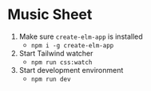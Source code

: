 # Music Sheet

1. Make sure `create-elm-app` is installed
    - `npm i -g create-elm-app`
2. Start Tailwind watcher
    - `npm run css:watch`
3. Start development environment
    - `npm run dev`
